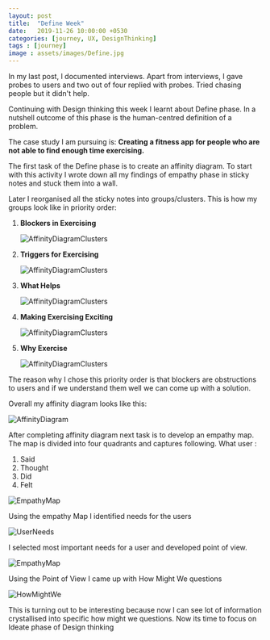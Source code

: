 ```yaml
---
layout: post
title:  "Define Week"
date:   2019-11-26 10:00:00 +0530
categories: [journey, UX, DesignThinking]
tags : [journey]
image : assets/images/Define.jpg
---
```


In my last post, I documented interviews. Apart from interviews, I gave probes to users and two out of four replied with probes. Tried chasing people but it didn't help.

Continuing with Design thinking this week I learnt about Define phase.  In a nutshell outcome of this phase is the human-centred definition of a problem. 

The case study I am pursuing is: **Creating a fitness app for people who are not able to find enough time exercising.** 

The first task of the Define phase is to create an affinity diagram. To start with this activity I wrote down all my findings of empathy phase in sticky notes and stuck them into a wall. 

 Later I reorganised all the sticky notes into groups/clusters.  This is how my groups look like in priority order:

1. **Blockers in Exercising**

   ![AffinityDiagramClusters](../assets/images/AffinityDiagram1.jpg)

2. **Triggers for Exercising**

   ![AffinityDiagramClusters](../assets/images/AffinityDiagram2.jpg)

3. **What Helps**

   ![AffinityDiagramClusters](../assets/images/AffinityDiagram3.jpg)

4. **Making Exercising Exciting**

   ![AffinityDiagramClusters](../assets/images/AffinityDiagram4.jpg)

5. **Why Exercise**

   ![AffinityDiagramClusters](../assets/images/AffinityDiagram5.jpg)

The reason why I chose this priority order is that blockers are obstructions to users and if we understand them well we can come up with a solution. 

Overall my affinity diagram looks like this:

![AffinityDiagram](../assets/images/affinitydiagram.jpg)



After completing affinity diagram next task is to develop an empathy map.  The map is divided into four quadrants and captures following.  What user :

1. Said
2. Thought
3. Did
4. Felt

![EmpathyMap](../assets/images/empathymap.jpg)

Using the empathy Map I identified needs for the users



![UserNeeds](../assets/images/userneeds.jpg)

I selected most important needs for a user and developed point of view.

![EmpathyMap](../assets/images/pointofview.jpg)

Using the Point of View I came up with How Might We questions

![HowMightWe](../assets/images/howmightwe.jpg)

This is turning out to be interesting because now I can see lot of information crystallised into specific how might we questions.  Now its time to focus on Ideate phase of Design thinking
